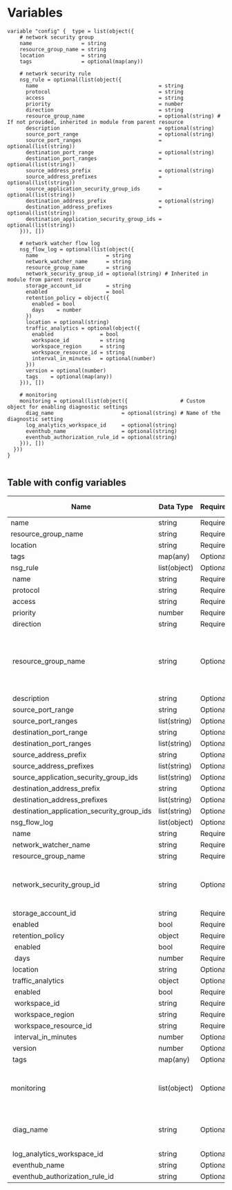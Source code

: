 # Variables

```
variable "config" {  type = list(object({
    # network security group
    name                = string
    resource_group_name = string
    location            = string
    tags                = optional(map(any))

    # network security rule
    nsg_rule = optional(list(object({
      name                                       = string
      protocol                                   = string
      access                                     = string
      priority                                   = number
      direction                                  = string
      resource_group_name                        = optional(string) # If not provided, inherited in module from parent resource
      description                                = optional(string)
      source_port_range                          = optional(string)
      source_port_ranges                         = optional(list(string))
      destination_port_range                     = optional(string)
      destination_port_ranges                    = optional(list(string))
      source_address_prefix                      = optional(string)
      source_address_prefixes                    = optional(list(string))
      source_application_security_group_ids      = optional(list(string))
      destination_address_prefix                 = optional(string)
      destination_address_prefixes               = optional(list(string))
      destination_application_security_group_ids = optional(list(string))
    })), [])

    # network watcher flow log
    nsg_flow_log = optional(list(object({
      name                      = string
      network_watcher_name      = string
      resource_group_name       = string
      network_security_group_id = optional(string) # Inherited in module from parent resource
      storage_account_id        = string
      enabled                   = bool
      retention_policy = object({
        enabled = bool
        days    = number
      })
      location = optional(string)
      traffic_analytics = optional(object({
        enabled               = bool
        workspace_id          = string
        workspace_region      = string
        workspace_resource_id = string
        interval_in_minutes   = optional(number)
      }))
      version = optional(number)
      tags    = optional(map(any))
    })), [])

    # monitoring
    monitoring = optional(list(object({                 # Custom object for enabling diagnostic settings
      diag_name                      = optional(string) # Name of the diagnostic setting
      log_analytics_workspace_id     = optional(string)
      eventhub_name                  = optional(string)
      eventhub_authorization_rule_id = optional(string)
    })), [])
  }))
}


```


## Table with config variables

| Name | Data Type | Requirement | Default Value | Comment |
| ------- | --------- | ----------- | ------------- | ------- |
|name | string | Required |  |  |
|resource_group_name | string | Required |  |  |
|location | string | Required |  |  |
|tags | map(any) | Optional |  |  |
|nsg_rule | list(object) | Optional | [] |  |
|&nbsp;name | string | Required |  |  |
|&nbsp;protocol | string | Required |  |  |
|&nbsp;access | string | Required |  |  |
|&nbsp;priority | number | Required |  |  |
|&nbsp;direction | string | Required |  |  |
|&nbsp;resource_group_name | string | Optional |  |  If not provided, inherited in module from parent resource |
|&nbsp;description | string | Optional |  |  |
|&nbsp;source_port_range | string | Optional |  |  |
|&nbsp;source_port_ranges | list(string) | Optional |  |  |
|&nbsp;destination_port_range | string | Optional |  |  |
|&nbsp;destination_port_ranges | list(string) | Optional |  |  |
|&nbsp;source_address_prefix | string | Optional |  |  |
|&nbsp;source_address_prefixes | list(string) | Optional |  |  |
|&nbsp;source_application_security_group_ids | list(string) | Optional |  |  |
|&nbsp;destination_address_prefix | string | Optional |  |  |
|&nbsp;destination_address_prefixes | list(string) | Optional |  |  |
|&nbsp;destination_application_security_group_ids | list(string) | Optional |  |  |
|nsg_flow_log | list(object) | Optional | [] |  |
|&nbsp;name | string | Required |  |  |
|&nbsp;network_watcher_name | string | Required |  |  |
|&nbsp;resource_group_name | string | Required |  |  |
|&nbsp;network_security_group_id | string | Optional |  |  Inherited in module from parent resource |
|&nbsp;storage_account_id | string | Required |  |  |
|&nbsp;enabled | bool | Required |  |  |
|&nbsp;retention_policy | object | Required |  |  |
|&nbsp;&nbsp;enabled | bool | Required |  |  |
|&nbsp;&nbsp;days | number | Required |  |  |
|&nbsp;location | string | Optional |  |  |
|&nbsp;traffic_analytics | object | Optional |  |  |
|&nbsp;&nbsp;enabled | bool | Required |  |  |
|&nbsp;&nbsp;workspace_id | string | Required |  |  |
|&nbsp;&nbsp;workspace_region | string | Required |  |  |
|&nbsp;&nbsp;workspace_resource_id | string | Required |  |  |
|&nbsp;&nbsp;interval_in_minutes | number | Optional |  |  |
|&nbsp;version | number | Optional |  |  |
|&nbsp;tags | map(any) | Optional |  |  |
|monitoring | list(object) | Optional | [] |  Custom object for enabling diagnostic settings |
|&nbsp;diag_name | string | Optional |  |  Name of the diagnostic setting |
|&nbsp;log_analytics_workspace_id | string | Optional |  |  |
|&nbsp;eventhub_name | string | Optional |  |  |
|&nbsp;eventhub_authorization_rule_id | string | Optional |  |  |


